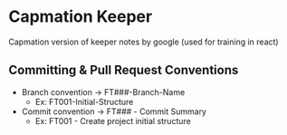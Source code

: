 # Capmation Keeper

Capmation version of keeper notes by google (used for training in react)

## Committing & Pull Request Conventions

- Branch convention -> FT###-Branch-Name
  - Ex: FT001-Initial-Structure
- Commit convention -> FT### - Commit Summary
  - Ex: FT001 - Create project initial structure
